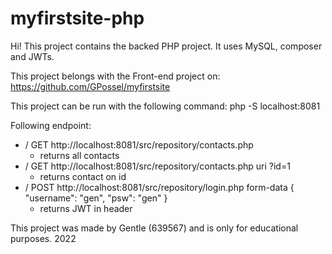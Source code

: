 # myfirstsite-php

Hi! This project contains the backed PHP project. 
It uses MySQL, composer and JWTs. 

This project belongs with the Front-end project on:
https://github.com/GPossel/myfirstsite

This project can be run with the following command:
  php -S localhost:8081

Following endpoint: 
  - / GET http://localhost:8081/src/repository/contacts.php
      - returns all contacts
  - / GET http://localhost:8081/src/repository/contacts.php uri ?id=1
      - returns contact on id
  - / POST http://localhost:8081/src/repository/login.php form-data { "username": "gen", "psw": "gen" }
      - returns JWT in header

This project was made by Gentle (639567) and is only for educational purposes. 2022
